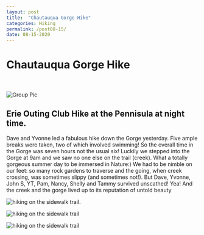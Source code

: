 ```yaml
---
layout: post
title:  "Chautauqua Gorge Hike"
categories: Hiking
permalink: /post08-15/
date: 08-15-2020
---
```



# Chautauqua Gorge Hike<br><br> 

![Group Pic](https://i.imgur.com/rS19DLim.jpg)<br>

## Erie Outing Club Hike  at the Pennisula at night time.

  Dave and Yvonne led a fabulous hike down the Gorge yesterday. Five ample breaks were taken, two of which involved swimming! So the overall time in the Gorge was seven hours not the usual six! Luckily we stepped into the Gorge at 9am and we saw no one else on the trail (creek). What a totally gorgeous summer day to be immersed in Nature:) We had to be nimble on our feet: so many rock gardens to traverse and the going, when creek crossing, was sometimes slippy (and sometimes not!). But Dave, Yvonne, John S, YT, Pam, Nancy, Shelly and Tammy survived unscathed! Yea! And the creek and the gorge lived up to its reputation of untold beauty



![hiking on the sidewalk trail](https://i.imgur.com/CU9SSTnm.jpg).<br> 


![hiking on the sidewalk trail](https://i.imgur.com/x3w7Tsxm.jpg)

![hiking on the sidewalk trail](https://i.imgur.com/cvaTtWvm.jpg)

